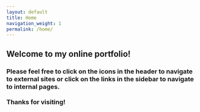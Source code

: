 ```yaml
---
layout: default
title: Home
navigation_weight: 1
permalink: /home/
---
```

<!--must make sure contents here match index-->
<h2>Welcome to my online portfolio!</h2>

<h3>Please feel free to click on the icons in the header to navigate to external sites or click on the links in the sidebar to navigate to internal pages. <br>
<br>
Thanks for visiting!</h3>